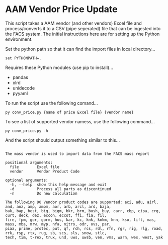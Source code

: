 # AAM Vendor Price Update
This script takes a AAM vendor (and other vendors) Excel file and process/converts it to a CSV (pipe seperated) file that can be ingested into the FACS system.  The initial instructions here are for setting up the Python environment.

Set the python path so that it can find the import files in local directory...

`set PYTHONPATH=.`
  
Requires these Python modules (use pip to install)...
- pandas
- xlrd
- unidecode
- pyyaml

To run the script use the following comand...

`py conv_price.py {name of price Excel file} {vendor name}`

To see a list of supported vendor namess, use the following command...

`py conv_price.py -h`

And the script should output something similar to this...

```usage: conv_price.py [-h] [-d] [-n] file vendor

The mass vendor is used to import data from the FACS mass report

positional arguments:
  file        Excel file
  vendor      Vendor Product Code

optional arguments:
  -h, --help  show this help message and exit
  -d          Process all parts as discontinued
  -n          Do new calculation

The following 90 Vendor product codes are supported: aci, adu, airl, and, anz, amp, ampm, aor, arb, arcl, ard, baja,
bak, bap, best, big, bigm, bkr, brm, bush, buy, carr, cbp, cipa, crg, curt, deck, dez, eccon, eccot, ffi, fia, fil,
fire, fpm, gor, gorm, hus, kar, kc, knk, knkm, knn, kso, lift, mas, mass, mba, mrw, myp, nfa, nitro, odr, ovs, par,
piaa, prime, protec, put, qf, rch, rcs, rdl, rfn, rgr, rig, rlg, road, rrk, rsp, rtx, rug, sb, scs, sls, snow, stlc,
tech, tim, t-rex, trux, und, uws, uwsb, ven, vms, warn, wes, west, yak

